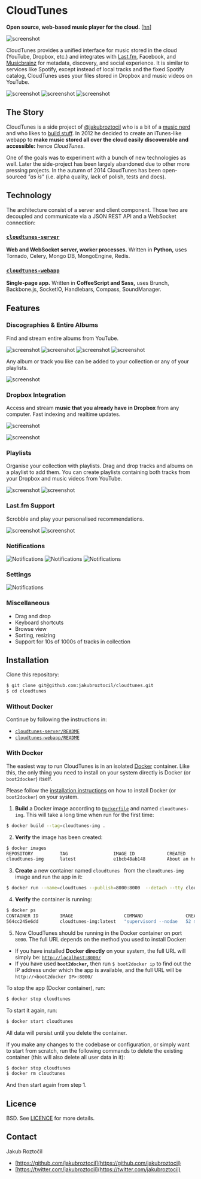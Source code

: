 # CloudTunes

**Open source, web-based music player for the cloud.**   [[hn](https://news.ycombinator.com/item?id=8284785 "Hacker News discussion")]


![screenshot](screenshots/Homepage.png)


CloudTunes provides a unified interface 
for music stored in the cloud (YouTube, Dropbox, etc.) and integrates with 
[Last.fm](http://www.last.fm/api), Facebook, 
and [Musicbrainz](https://musicbrainz.org/) for metadata, discovery, 
and social experience. It is similar to services like Spotify, 
except instead of local tracks and the fixed Spotify catalog, 
CloudTunes uses your files stored in Dropbox and music videos on YouTube.


![screenshot](screenshots/Collection.png)
![screenshot](screenshots/Explore.png)
![screenshot](screenshots/Settings-Social.png)


## The Story

CloudTunes is a side project of 
[@jakubroztocil](https://twitter.com/jakubroztocil) who is a bit of a 
[music nerd](http://last.fm/user/oswaldcz) and who likes to 
[build stuff](https://github.com/jakubroztocil).  In 2012 he decided 
to create an iTunes-like webapp to **make music stored all over the cloud 
easily discoverable and accessible:** hence *CloudTunes*. 

One of the goals was to experiment with a bunch of new technologies as well.
Later the side-project has been largely abandoned due to other more pressing 
projects. In the autumn of 2014 CloudTunes has been open-sourced *"as is"* 
(i.e. alpha quality, lack of polish, tests and docs).


## Technology

The architecture consist of a server and client component. Those two are 
decoupled and communicate via a JSON REST API and a WebSocket connection:


### [`cloudtunes-server`](cloudtunes-server)

**Web and WebSocket server, worker processes.**
Written in **Python,** uses Tornado, Celery, Mongo DB, MongoEngine, Redis.


### [`cloudtunes-webapp`](cloudtunes-webapp) 
**Single-page app.** Written in **CoffeeScript and Sass,** uses Brunch, 
Backbone.js, SocketIO, Handlebars, Compass, SoundManager.



## Features

### Discographies & Entire Albums

Find and stream entire albums from YouTube.

![screenshot](screenshots/Artist-Discography.png)
![screenshot](screenshots/Artist-Top-Videos.png)
![screenshot](screenshots/Artist-Related.png)
![screenshot](screenshots/Search.png)

Any album or track you like can be added to your collection or any of your playlists.

![screenshot](screenshots/DnD-Album.png)


### Dropbox Integration

Access and stream **music that you already have in Dropbox** from any computer.
Fast indexing and realtime updates.
 
![screenshot](screenshots/Dropbox.png)


![screenshot](screenshots/Dropbox-Sync.png)


### Playlists

Organise your collection with playlists. Drag and drop tracks and 
albums on a playlist to add them. You can create playlists containing both tracks from your Dropbox and music videos from YouTube.

![screenshot](screenshots/DnD.png)
![screenshot](screenshots/Playlist.png)


### Last.fm Support

Scrobble and play your personalised recommendations. 

![screenshot](screenshots/Scrobbling.png)
![screenshot](screenshots/Explore-Trending.png)


### Notifications

![Notifications](screenshots/Settings-Notifications.png)
![Notifications](screenshots/Notification.png)
![Notifications](screenshots/Notification-Confirm.png)

### Settings

![Notifications](screenshots/Settings.png)


### Miscellaneous

* Drag and drop
* Keyboard shortcuts
* Browse view
* Sorting, resizing
* Support for 10s of 1000s of tracks in collection


## Installation
Clone this repository:

```bash
$ git clone git@github.com:jakubroztocil/cloudtunes.git
$ cd cloudtunes
```


### Without Docker

Continue by following the instructions in:

* [`cloudtunes-server/README`](cloudtunes-server)
* [`cloudtunes-webapp/README`](cloudtunes-webapp)

### With Docker

The easiest way to run CloudTunes is in an isolated 
[Docker](https://docker.com/) container. Like this, the only thing you need 
to install on your system directly is Docker (or `boot2docker`) itself.

Please follow the 
[installation instructions](https://docs.docker.com/installation/#installation) 
on how to install Docker (or `boot2docker`) on your system.


1.  **Build** a Docker image according to [`Dockerfile`](Dockerfile) and named `cloudtunes-img`. This will take a long time 
when run for the first time:

  ```bash
  $ docker build --tag=cloudtunes-img .
  ```

2. **Verify** the image has been created:

  ```bash
  $ docker images
  REPOSITORY          TAG                 IMAGE ID            CREATED             VIRTUAL SIZE
  cloudtunes-img      latest              e1bcb48ab148        About an hour ago   995.1 MB
  ```

3. **Create** a new container named `cloudtunes ` from the `cloudtunes-img` 
  image and run the app in it:

  ``` bash
  $ docker run --name=cloudtunes --publish=8000:8000  --detach --tty cloudtunes-img
  ```

4. **Verify** the container is running:

  ```bash
  $ docker ps
  CONTAINER ID        IMAGE                   COMMAND                CREATED             STATUS              PORTS                    NAMES
  564cc245e6dd        cloudtunes-img:latest   "supervisord --nodae   52 minutes ago      Up 2 minutes        0.0.0.0:8000->8000/tcp   cloudtunes
  
  ```
	
5. Now CloudTunes should be running in the Docker container on port `8000`. 
  The full URL depends on the method you used to install Docker:

  * If you have installed **Docker directly** on your system, the full 
    URL will simply be: [`http://localhost:8000/`](http://localhost:8000/)
  * If you have used **`boot2docker`,** then run `$ boot2docker ip` 
    to find out the IP address under which the app is available, 
    and the full URL will be `http://<boot2docker IP>:8000/`


To stop the app (Docker container), run:

```bash
$ docker stop cloudtunes
```
To start it again, run:
```bash
$ docker start cloudtunes
```

All data will persist until you delete the container.	
	
If you make any changes to the codebase or configuration, or simply 
want to start from scratch, run the following commands to delete the 
existing container (this will also delete all user data in it):

```bash
$ docker stop cloudtunes
$ docker rm cloudtunes
```

And then start again from step 1.




## Licence

BSD. See [LICENCE](LICENCE) for more details.


## Contact 

Jakub Roztočil

* [https://github.com/jakubroztocil](https://github.com/jakubroztocil)
* [https://twitter.com/jakubroztocil](https://twitter.com/jakubroztocil)
